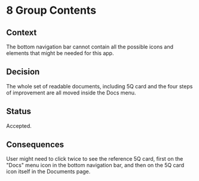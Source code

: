 <!--
© 2021-2022 Marco Bresciani

Copying and distribution of this file, with or without modification, are
permitted in any medium without royalty provided the copyright notice
and this notice are preserved.
This file is offered as-is, without any warranty.

SPDX-FileCopyrightText: 2021-2022 Marco Bresciani

SPDX-License-Identifier: FSFAP
-->
# 8 Group Contents

## Context
The bottom navigation bar cannot contain all the possible icons and
elements that might be needed for this app.

## Decision
The whole set of readable documents, including 5Q card and the four
steps of improvement are all moved inside the Docs menu.

## Status
Accepted.

## Consequences
User might need to click twice to see the reference 5Q card, first on
the "Docs" menu icon in the bottom navigation bar, and then on the 5Q
card icon itself in the Documents page.

